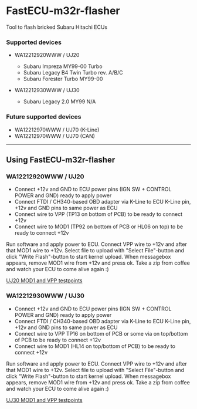 # FastECU-m32r-flasher
Tool to flash bricked Subaru Hitachi ECUs

### Supported devices
- WA12212920WWW / UJ20
  - Subaru Impreza MY99-00 Turbo
  - Subaru Legacy B4 Twin Turbo rev. A/B/C
  - Subaru Forester Turbo MY99-00

- WA12212930WWW / UJ30
  - Subaru Legacy 2.0 MY99 N/A

### Future supported devices
- WA12212970WWW / UJ70 (K-Line)
- WA12212970WWW / UJ70 (CAN)

--------

## Using FastECU-m32r-flasher

### WA12212920WWW / UJ20
- Connect +12v and GND to ECU power pins (IGN SW + CONTROL POWER and GND) ready to apply power
- Connect FTDI / CH340-based OBD adapter via K-Line to ECU K-Line pin, +12v and GND pins to same power as ECU
- Connect wire to VPP (TP13 on bottom of PCB) to be ready to connect +12v
- Connect wire to MOD1 (TP92 on bottom of PCB or HL06 on top) to be ready to connect +12v

Run software and apply power to ECU. Connect VPP wire to +12v and after that MOD1 wire to +12v. Select file to upload with "Select File"-button and click "Write Flash"-button to start kernel upload. When messagebox appears, remove MOD1 wire from +12v and press ok. Take a zip from coffee and watch your ECU to come alive again :)

[UJ20 MOD1 and VPP testpoints](https://github.com/miikasyvanen/FastECU-m32r-flasher/blob/development/images/UJ20_bottom_mod1_vpp.jpg)

### WA12212930WWW / UJ30
- Connect +12v and GND to ECU power pins (IGN SW + CONTROL POWER and GND) ready to apply power
- Connect FTDI / CH340-based OBD adapter via K-Line to ECU K-Line pin, +12v and GND pins to same power as ECU
- Connect wire to VPP TP16 on bottom of PCB or some via on top/bottom of PCB to be ready to connect +12v
- Connect wire to MOD1 (HL14 on top/bottom of PCB) to be ready to connect +12v

Run software and apply power to ECU. Connect VPP wire to +12v and after that MOD1 wire to +12v. Select file to upload with "Select File"-button and click "Write Flash"-button to start kernel upload. When messagebox appears, remove MOD1 wire from +12v and press ok. Take a zip from coffee and watch your ECU to come alive again :)

[UJ30 MOD1 and VPP testpoints](https://github.com/miikasyvanen/FastECU-m32r-flasher/blob/development/images/UJ30_top_mod1_vpp.jpg)
